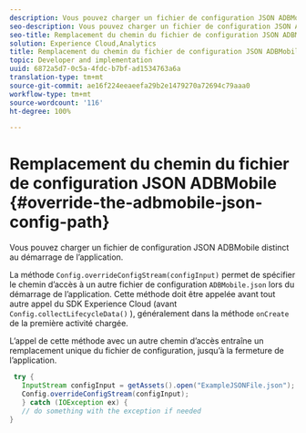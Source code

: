 ```yaml
---
description: Vous pouvez charger un fichier de configuration JSON ADBMobile distinct au démarrage de l’application.
seo-description: Vous pouvez charger un fichier de configuration JSON ADBMobile distinct au démarrage de l’application.
seo-title: Remplacement du chemin du fichier de configuration JSON ADBMobile
solution: Experience Cloud,Analytics
title: Remplacement du chemin du fichier de configuration JSON ADBMobile
topic: Developer and implementation
uuid: 6872a5d7-0c5a-4fdc-b7bf-ad1534763a6a
translation-type: tm+mt
source-git-commit: ae16f224eeaeefa29b2e1479270a72694c79aaa0
workflow-type: tm+mt
source-wordcount: '116'
ht-degree: 100%

---
```



# Remplacement du chemin du fichier de configuration JSON ADBMobile {#override-the-adbmobile-json-config-path}

Vous pouvez charger un fichier de configuration JSON ADBMobile distinct au démarrage de l’application.

La méthode `Config.overrideConfigStream(configInput)` permet de spécifier le chemin d’accès à un autre fichier de configuration `ADBMobile.json` lors du démarrage de l’application. Cette méthode doit être appelée avant tout autre appel du SDK Experience Cloud (avant `Config.collectLifecycleData()` ), généralement dans la méthode `onCreate` de la première activité chargée.

L’appel de cette méthode avec un autre chemin d’accès entraîne un remplacement unique du fichier de configuration, jusqu’à la fermeture de l’application.

```java
 try { 
   InputStream configInput = getAssets().open("ExampleJSONFile.json"); 
   Config.overrideConfigStream(configInput); 
   } catch (IOException ex) { 
   // do something with the exception if needed 
}
```

